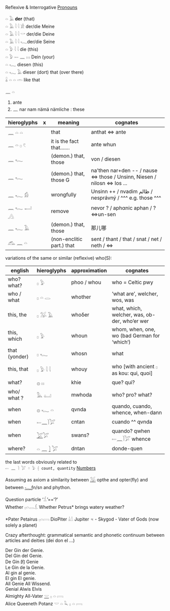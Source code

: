 Reflexive & Interrogative [Pronouns](Pronouns)  

𓏏 𓄿 **der** (that)  
𓏏 𓄿 𓇋 𓇋 𓀀 der/die Meine  
𓏏 𓄿 𓇋 𓇋 𓎡 der/die Deine  
𓏏 𓄿 𓇋 𓇋 𓆑der/die Seine  
𓏏 𓅱 𓇋 𓇋 die (this)  
𓏏 𓅱 𓍿 𓈖 𓏥 Dein (your)  
𓏏 𓆑 diesen (this)  
𓏏 𓆑 𓄿 dieser (dort) that (over there)  
𓏇 𓏏 𓏏 𓏛 like that  

𓈖 𓏏  
1) ante  
2) 𓈖 nar nam nämä nämliche : these  

|hieroglyphs|x|meaning|cognates|  
|-----------|-|-------------|--------|  
𓈖 𓏏 𓏏||that|anthat ⇔ ante  
𓈖 𓏏 𓊪 𓏲||it is the fact that.......|ante whun  
𓈖 𓆑||(demon.) that, those|  von / diesen
𓈖 𓆑||(demon.) that, those  G|na'then nar+den -- / nause ⇔ those / Unsinn, Niesen / nilosn ⇔ los ...  
𓈖 𓆑 𓀁||wrongfully|Unsinn ++ / nvadim ظالم / nesprávný / ^^^ e.g. those ^^^  
𓈖 𓆑 𓂝 𓂻||remove|nevor ? / aphαnic aphan / ?⇔un-sen  
𓈖 𓆑 𓄿||(demon.) that, those| 那儿哪  
𓃹 𓈖 𓏏||(non-enclitic part.) that|sent / thant / that / snat / net / neth / ⇔  



variations of the same or similar (reflexive) who(S):  

|english|hieroglyphs|approximation|cognates|  
|-------|-----------|-------------|--------|  
who? what? |  𓊪   𓅱	|phoo / whou|  who  = Celtic pwy  
who / what | 𓊪   𓏏   𓂋|whother| ’what are’, welcher, wos, was  
this, the|  𓊪   𓅮   𓄿 	|whoδer | what, which, welcher, was, ob-der, who’er wer  
this, which |   𓊪   𓅱	|whoun| whom, when, one, wo (bad German for ‘which‘)  
that (yonder)|    𓊪   𓆑	|whosn| what  
this, that|   𓊪  𓅱  𓇋   𓇋  |whouy| who [with ancient 𓊪 as kou: qui, quoi]  
what?   |𓐍  𓏮   			|khie| que? qui?  
who/ what ?|   𓅓 𓂟   	|mwhoda| who? pro? what?  
when|𓐍 𓆑 𓏏|qvnda| quando, cuando, whence, when-dann  
when|𓍿𓈖𓌙𓅯 |cntan|cuando ^^ qvnda  
when|[𓅯](𓅯)𓅯|swans?|quando? qwhen  𓍿𓈖𓌙𓅯 whence  
where?|𓏏 𓈖 [𓌙](𓌙) 𓅯|dntan| donde-quen  

the last words obviously related to  
`𓍿 𓈖 𓌙 𓅯 𓏌 𓅱 𓏜 count, quantity` [Numbers](Numbers)  

Assuming as axiom a similarity between [𓅮](𓅮) opthe and opter(fly) and between [𓆑](𓆑)ƒn/sn and phython.  

Question particle  ‘𓆵’==‘?’  
Whether 𓊪𓏏𓂋𓆵 	Whether Petrus* brings watery weather?  

 *Pater Petairus 𓊪𓏏𓇯 DioPiter 𓏙𓏚 Jupiter ♃ - Skygod - Vater of Gods (now solely a planet)  


Crazy afterthought: grammatical semantic and phonetic continuum between articles and deities (dei don el ...)  

Der Gin der Genie.  
Del Gin del Genie.  
De Gin 的 Genie  
Le Gin de la Genie.  
Al gin al genie.  
El gin El genie.  
All Genie All Wissend.  
Genial Alwis Elvis  
Almighty All-Vater [𓎟](𓎟) 𓊪 𓏏 𓇯  
Alice Queeneth Potanz 𓎟 𓏏 𓆗 𓊪 𓏏 𓇯  
